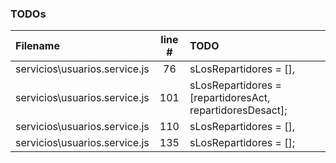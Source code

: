 ### TODOs
| Filename | line # | TODO
|:------|:------:|:------
| servicios\usuarios.service.js | 76 | sLosRepartidores = [],
| servicios\usuarios.service.js | 101 | sLosRepartidores = [repartidoresAct, repartidoresDesact];
| servicios\usuarios.service.js | 110 | sLosRepartidores = [],
| servicios\usuarios.service.js | 135 | sLosRepartidores = [];